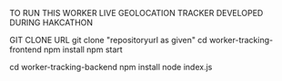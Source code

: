 TO RUN THIS WORKER LIVE GEOLOCATION TRACKER DEVELOPED DURING HAKCATHON


GIT CLONE URL
git clone "repositoryurl as given"
cd  worker-tracking-frontend
npm install 
npm start

cd worker-tracking-backend
npm install 
node index.js

